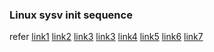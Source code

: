### Linux sysv init sequence

refer [link1](https://www.codenong.com/cs106070891/) [link2](https://blog.csdn.net/yellowblue2/article/details/78745172) [link3](https://blog.csdn.net/wade_510/article/details/71946271)
[link3](https://en.wikipedia.org/wiki/Linux_startup_process) [link4](https://en.wikipedia.org/wiki/Initial_ramdisk) [link5](https://www.quora.com/What-exactly-is-the-initramfs-program-in-Linux-Is-it-a-script-binary-or-what) [link6](https://unix.stackexchange.com/questions/122100/why-do-i-need-initramfs) [link7](https://wiki.debian.org/initramfs)

